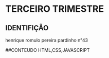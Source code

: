 # TERCEIRO TRIMESTRE

## IDENTIFIÇÃO
henrique romulo pereira pardinho n°43

##CONTEUDO
HTML,CSS,JAVASCRIPT
